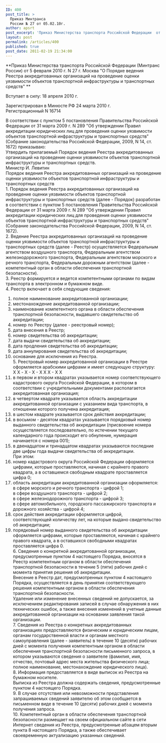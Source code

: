 ```yaml
---
ID: 400
post_title: >
  Приказ Минтранса
  России № 27 от 05.02.10г.
author: apsrt
post_excerpt: 'Приказ Министерства транспорта Российской Федерации  от 5 февраля 2010 г. № 27  &quot;О Порядке ведения Реестра аккредитованных организаций на проведение оценки уязвимости объектов транспортной инфраструктуры и транспортных средств&quot;'
layout: post
permalink: /articles/400
published: true
post_date: 2011-02-19 21:34:00
---
```

**Приказ Министерства транспорта Российской Федерации (Минтранс России) от 5 февраля 2010 г. N 27 г. Москва "О Порядке ведения Реестра аккредитованных организаций на проведение оценки уязвимости объектов транспортной инфраструктуры и транспортных средств" **  
  
Вступает в силу: 18 апреля 2010 г.   
  
Зарегистрирован в Минюсте РФ 24 марта 2010 г.  
Регистрационный N 16714  
  
В соответствии с пунктом 5 постановления Правительства Российской Федерации от 31 марта 2009 г. N 289 "Об утверждении Правил аккредитации юридических лиц для проведения оценки уязвимости объектов транспортной инфраструктуры и транспортных средств" (Собрание законодательства Российской Федерации, 2009, N 14, ст. 1672) приказываю:  
Утвердить прилагаемый Порядок ведения Реестра аккредитованных организаций на проведение оценки уязвимости объектов транспортной инфраструктуры и транспортных средств.  
Министр И. Левитин  
Порядок ведения Реестра аккредитованных организаций на проведение оценки уязвимости объектов транспортной инфраструктуры и транспортных средств  
1\. Порядок ведения Реестра аккредитованных организаций на проведение оценки уязвимости объектов транспортной инфраструктуры и транспортных средств (далее - Порядок) разработан в соответствии с пунктом 5 постановления Правительства Российской Федерации от 31 марта 2009 г. N 289 "Об утверждении Правил аккредитации юридических лиц для проведения оценки уязвимости объектов транспортной инфраструктуры и транспортных средств" (Собрание законодательства Российской Федерации, 2009, N 14, ст. 1672).  
2\. Ведение Реестра аккредитованных организаций на проведение оценки уязвимости объектов транспортной инфраструктуры и транспортных средств (далее - Реестр) осуществляется Федеральным агентством воздушного транспорта, Федеральным агентством железнодорожного транспорта, Федеральным агентством морского и речного транспорта, Федеральным дорожным агентством (далее - компетентный орган в области обеспечения транспортной безопасности).  
3\. Реестр формируется и ведется компетентными органами по видам транспорта в электронном и бумажном виде.  
4\. Реестр включает в себя следующие сведения:  
1) полное наименование аккредитованной организации;  
2) местонахождение аккредитованной организации;  
3) наименование компетентного органа в области обеспечения транспортной безопасности, выдавшего свидетельство об аккредитации;  
4) номер по Реестру (далее - реестровый номер);  
5) дата внесения в Реестр;  
6) номер свидетельства об аккредитации;  
7) дата выдачи свидетельства об аккредитации;  
8) дата продления свидетельства об аккредитации;  
9) дата аннулирования свидетельства об аккредитации;  
10) основание для исключения из Реестра.  
5\. Реестровый номер аккредитованной организации в Реестре оформляется арабскими цифрами и имеет следующую структуру:  
X Х - X - X - X X X - X X  
1) в первом и втором квадратах указывается номер соответствующего кадастрового округа Российской Федерации, в котором в соответствии с учредительными документами располагается аккредитованная организация;  
2) в четвертом квадрате указывается область аккредитации аккредитованной организации с указанием вида транспорта, в отношении которого получена аккредитация;  
3) в шестом квадрате указывается срок действия аккредитации;  
4) в восьмом - десятом квадратах указывается порядковый номер выданного свидетельства об аккредитации (присвоение номера осуществляется последовательно, по истечении текущего календарного года происходит его обнуление, нумерация начинается с номера 001);  
5) в двенадцатом и тринадцатом квадратах указываются последние две цифры года выдачи свидетельства об аккредитации.  
При этом:  
1) номер кадастрового округа Российской Федерации оформляется цифрами, которые проставляются, начиная с крайнего правого квадрата, а в оставшемся свободным квадрате проставляется цифра 0;  
2) область аккредитации аккредитованной организации оформляется:  
в сфере морского и речного транспорта - цифрой 1;  
в сфере воздушного транспорта - цифрой 2;  
в сфере железнодорожного транспорта - цифрой 3;  
в сфере автомобильного, городского пассажирского транспорта и дорожного хозяйства - цифрой 4;  
3) срок действия аккредитации оформляется цифрой, соответствующей количеству лет, на которые выдано свидетельство об аккредитации;  
4) порядковый номер выданного свидетельства об аккредитации оформляется цифрами, которые проставляются, начиная с крайнего правого квадрата, а в оставшихся свободными квадратах проставляется цифра 0.  
6\. Сведения о конкретной аккредитованной организации, предусмотренные пунктом 4 настоящего Порядка, вносятся в Реестр компетентным органом в области обеспечения транспортной безопасности в течение 5 (пяти) рабочих дней с момента принятия решения об аккредитации.  
Внесение в Реестр дат, предусмотренных пунктом 4 настоящего Порядка, осуществляется в день принятия соответствующего решения компетентным органом в области обеспечения транспортной безопасности.  
Удаление или изменение внесенных сведений не допускается, за исключением редактирования записей в случае обнаружения в них технических ошибок, а также внесения изменений в учетные данные аккредитованной организации на основании заявления такой организации.  
7\. Сведения из Реестра о конкретных аккредитованных организациях предоставляются физическим и юридическим лицам, органам государственной власти и органам местного самоуправления (далее - заявитель) в течение 10 (десяти) рабочих дней с момента получения компетентным органом в области обеспечения транспортной безопасности письменного запроса, в котором указываются сведения о заявителе (фамилия, имя, отчество, почтовый адрес места жительства физического лица; полное наименование, местонахождение юридического лица).  
8\. Информация предоставляется в виде выписок из Реестра на бумажном носителе.  
Выписка из Реестра должна содержать сведения, предусмотренные пунктом 4 настоящего Порядка.  
9\. В случае отсутствия или невозможности представления запрашиваемых сведений заявителю об этом сообщается в письменном виде в течение 10 (десяти) рабочих дней с момента получения запроса.  
10\. Компетентный орган в области обеспечения транспортной безопасности размещает на своем официальном сайте в сети Интернет сведения из Реестра, предусмотренные абзацем вторым пункта 8 настоящего Порядка, а также обеспечивает своевременную актуализацию указанных сведений.